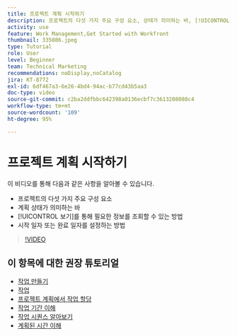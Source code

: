 ```yaml
---
title: 프로젝트 계획 시작하기
description: 프로젝트의 다섯 가지 주요 구성 요소, 상태가 의미하는 바, [!UICONTROL 보기]를 통해 관련 정보를 조회할 수 있는 방법, 시작 일자 또는 마감 일자를 설정하는 방법에 대해 알아봅니다.
activity: use
feature: Work Management,Get Started with Workfront
thumbnail: 335086.jpeg
type: Tutorial
role: User
level: Beginner
team: Technical Marketing
recommendations: noDisplay,noCatalog
jira: KT-8772
exl-id: 6df467a3-6e26-4bd4-94ac-b77cd43b5aa3
doc-type: video
source-git-commit: c2ba2ddfbbc642398a0136ecbf7c3613208080c4
workflow-type: tm+mt
source-wordcount: '109'
ht-degree: 95%

---
```


# 프로젝트 계획 시작하기

이 비디오를 통해 다음과 같은 사항을 알아볼 수 있습니다.

* 프로젝트의 다섯 가지 주요 구성 요소
* 계획 상태가 의미하는 바
* [!UICONTROL 보기]를 통해 필요한 정보를 조회할 수 있는 방법
* 시작 일자 또는 완료 일자를 설정하는 방법

>[!VIDEO](https://video.tv.adobe.com/v/335086/?quality=12&learn=on)

## 이 항목에 대한 권장 튜토리얼

* [작업 만들기](https://experienceleague.adobe.com/docs/workfront-learn/tutorials-workfront/manage-work/tasks/how-to-create-tasks.html)
* [작업](https://experienceleague.adobe.com/docs/workfront-learn/tutorials-workfront/manage-work/tasks/work-with-tasks.html)
* [프로젝트 계획에서 작업 할당](https://experienceleague.adobe.com/docs/workfront-learn/tutorials-workfront/manage-work/tasks/assign-tasks-from-the-project-plan.html)
* [작업 기간 이해](https://experienceleague.adobe.com/docs/workfront-learn/tutorials-workfront/manage-work/tasks/understand-task-durations.html)
* [작업 시퀀스 알아보기](https://experienceleague.adobe.com/docs/workfront-learn/tutorials-workfront/manage-work/tasks/learn-to-sequence-tasks.html)
* [계획된 시간 이해](https://experienceleague.adobe.com/docs/workfront-learn/tutorials-workfront/manage-work/tasks/understand-planned-hours.html)
